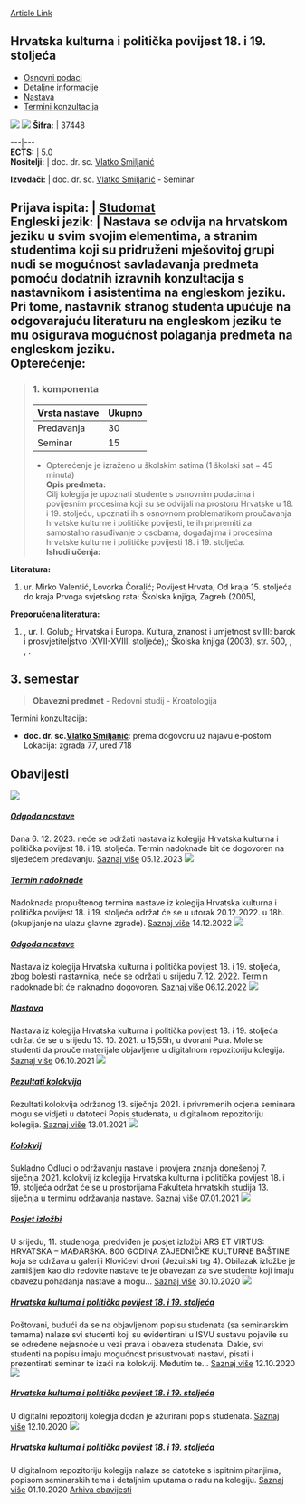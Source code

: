 [Article Link](https://www.fhs.hr/predmet/hkpp11s)

## Hrvatska kulturna i politička povijest 18. i 19. stoljeća
  * [Osnovni podaci](https://www.fhs.hr/predmet/hkpp11s#v1id-904814_76392_1_0 "Osnovni podaci")
  * [Detaljne informacije](https://www.fhs.hr/predmet/hkpp11s#v1id-904814_76392_1_1 "Detaljne informacije")
  * [Nastava](https://www.fhs.hr/predmet/hkpp11s#v1id-904814_76392_1_2 "Nastava")
  * [Termini konzultacija](https://www.fhs.hr/predmet/hkpp11s#v1id-904814_76392_1_3 "Termini konzultacija")


[![](https://www.fhs.hr/img/flags/gif/hr.gif)](https://www.fhs.hr/predmet/hkpp11s) [![](https://www.fhs.hr/img/flags/gif/gb.gif)](https://www.fhs.hr/en/course/ccaphot1a1c)
**Šifra:** |  37448  
  
---|---  
**ECTS:** |  5.0   
**Nositelji:** |  doc. dr. sc. [Vlatko Smiljanić](https://www.fhs.hr/djelatnik/vlatko.smiljanic)   
  
**Izvođači:** |  doc. dr. sc. [Vlatko Smiljanić](https://www.fhs.hr/djelatnik/vlatko.smiljanic) - Seminar  
  
**Prijava ispita:** |  [Studomat](http://www.isvu.hr/studomat)  
**Engleski jezik:** |  Nastava se odvija na hrvatskom jeziku u svim svojim elementima, a stranim studentima koji su pridruženi mješovitoj grupi nudi se mogućnost savladavanja predmeta pomoću dodatnih izravnih konzultacija s nastavnikom i asistentima na engleskom jeziku. Pri tome, nastavnik stranog studenta upućuje na odgovarajuću literaturu na engleskom jeziku te mu osigurava mogućnost polaganja predmeta na engleskom jeziku.   
**Opterećenje:**  
---  
> ### 1. komponenta
> | Vrsta nastave | Ukupno  
> ---|---  
> Predavanja | 30  
> Seminar | 15  
> * Opterećenje je izraženo u školskim satima (1 školski sat = 45 minuta)   
**Opis predmeta:**  
> Cilj kolegija je upoznati studente s osnovnim podacima i povijesnim procesima koji su se odvijali na prostoru Hrvatske u 18. i 19. stoljeću, upoznati ih s osnovnom problematikom proučavanja hrvatske kulturne i političke povijesti, te ih pripremiti za samostalno rasuđivanje o osobama, događajima i procesima hrvatske kulturne i političke povijesti 18. i 19. stoljeća.  
**Ishodi učenja:**  

  
**Literatura:**  
  1. ur. Mirko Valentić, Lovorka Čoralić; Povijest Hrvata, Od kraja 15. stoljeća do kraja Prvoga svjetskog rata; Školska knjiga, Zagreb (2005), 

  
**Preporučena literatura:**  
  1. , ur. I. Golub,; Hrvatska i Europa. Kultura, znanost i umjetnost sv.III: barok i prosvjetiteljstvo (XVII-XVIII. stoljeće),; Školska knjiga (2003), str. 500, , , .

  
**3. semestar**  
---  
> **Obavezni predmet** - Redovni studij - Kroatologija  
>   
Termini konzultacija: 
  * **doc. dr. sc.[Vlatko Smiljanić](https://www.fhs.hr/djelatnik/vlatko.smiljanic)**: 
prema dogovoru uz najavu e-poštom
Lokacija: zgrada 77, ured 718 


## Obavijesti
[ ![](https://www.fhs.hr/_pub/themes_static/hrstud2024/default/img/default_news.jpg) ](https://www.fhs.hr/predmet/hkpp11s?@=21lv6#news_81515)
#####  [Odgoda nastave](https://www.fhs.hr/predmet/hkpp11s?@=21lv6#news_81515)
Dana 6. 12. 2023. neće se održati nastava iz kolegija Hrvatska kulturna i politička povijest 18. i 19. stoljeća. Termin nadoknade bit će dogovoren na sljedećem predavanju. 
[Saznaj više](https://www.fhs.hr/predmet/hkpp11s?@=21lv6#news_81515)
05.12.2023
[ ![](https://www.fhs.hr/_pub/themes_static/hrstud2024/default/img/default_news.jpg) ](https://www.fhs.hr/predmet/hkpp11s?@=21jmc#news_81515)
#####  [Termin nadoknade](https://www.fhs.hr/predmet/hkpp11s?@=21jmc#news_81515)
Nadoknada propuštenog termina nastave iz kolegija Hrvatska kulturna i politička povijest 18. i 19. stoljeća održat će se u utorak 20.12.2022. u 18h. (okupljanje na ulazu glavne zgrade). 
[Saznaj više](https://www.fhs.hr/predmet/hkpp11s?@=21jmc#news_81515)
14.12.2022
[ ![](https://www.fhs.hr/_pub/themes_static/hrstud2024/default/img/default_news.jpg) ](https://www.fhs.hr/predmet/hkpp11s?@=21jkd#news_81515)
#####  [Odgoda nastave](https://www.fhs.hr/predmet/hkpp11s?@=21jkd#news_81515)
Nastava iz kolegija Hrvatska kulturna i politička povijest 18. i 19. stoljeća, zbog bolesti nastavnika, neće se održati u srijedu 7. 12. 2022. Termin nadoknade bit će naknadno dogovoren. 
[Saznaj više](https://www.fhs.hr/predmet/hkpp11s?@=21jkd#news_81515)
06.12.2022
[ ![](https://www.fhs.hr/_pub/themes_static/hrstud2024/default/img/default_news.jpg) ](https://www.fhs.hr/predmet/hkpp11s?@=21ga4#news_81515)
#####  [Nastava](https://www.fhs.hr/predmet/hkpp11s?@=21ga4#news_81515)
Nastava iz kolegija Hrvatska kulturna i politička povijest 18. i 19. stoljeća održat će se u srijedu 13. 10. 2021. u 15,55h, u dvorani Pula. Mole se studenti da prouče materijale objavljene u digitalnom repozitoriju kolegija. 
[Saznaj više](https://www.fhs.hr/predmet/hkpp11s?@=21ga4#news_81515)
06.10.2021
[ ![](https://www.fhs.hr/_pub/themes_static/hrstud2024/default/img/default_news.jpg) ](https://www.fhs.hr/predmet/hkpp11s?@=21e3d#news_81515)
#####  [Rezultati kolokvija](https://www.fhs.hr/predmet/hkpp11s?@=21e3d#news_81515)
Rezultati kolokvija održanog 13. siječnja 2021. i privremenih ocjena seminara mogu se vidjeti u datoteci Popis studenata, u digitalnom repozitoriju kolegija. 
[Saznaj više](https://www.fhs.hr/predmet/hkpp11s?@=21e3d#news_81515)
13.01.2021
[ ![](https://www.fhs.hr/_pub/themes_static/hrstud2024/default/img/default_news.jpg) ](https://www.fhs.hr/predmet/hkpp11s?@=21dzv#news_81515)
#####  [Kolokvij](https://www.fhs.hr/predmet/hkpp11s?@=21dzv#news_81515)
Sukladno Odluci o održavanju nastave i provjera znanja donešenoj 7. siječnja 2021. kolokvij iz kolegija Hrvatska kulturna i politička povijest 18. i 19. stoljeća održat će se u prostorijama Fakulteta hrvatskih studija 13. siječnja u terminu održavanja nastave. 
[Saznaj više](https://www.fhs.hr/predmet/hkpp11s?@=21dzv#news_81515)
07.01.2021
[ ![](https://www.fhs.hr/_pub/themes_static/hrstud2024/default/img/default_news.jpg) ](https://www.fhs.hr/predmet/hkpp11s?@=21d9a#news_81515)
#####  [Posjet izložbi](https://www.fhs.hr/predmet/hkpp11s?@=21d9a#news_81515)
U srijedu, 11. studenoga, predviđen je posjet izložbi ARS ET VIRTUS: HRVATSKA – MAĐARSKA. 800 GODINA ZAJEDNIČKE KULTURNE BAŠTINE koja se održava u galeriji Klovićevi dvori (Jezuitski trg 4). Obilazak izložbe je zamišljen kao dio redovite nastave te je obavezan za sve studente koji imaju obavezu pohađanja nastave a mogu... 
[Saznaj više](https://www.fhs.hr/predmet/hkpp11s?@=21d9a#news_81515)
30.10.2020
[ ![](https://www.fhs.hr/_pub/themes_static/hrstud2024/default/img/default_news.jpg) ](https://www.fhs.hr/predmet/hkpp11s?@=21cz7#news_81515)
#####  [Hrvatska kulturna i politička povijest 18. i 19. stoljeća](https://www.fhs.hr/predmet/hkpp11s?@=21cz7#news_81515)
Poštovani, budući da se na objavljenom popisu studenata (sa seminarskim temama) nalaze svi studenti koji su evidentirani u ISVU sustavu pojavile su se određene nejasnoće u vezi prava i obaveza studenata. Dakle, svi studenti na popisu imaju mogućnost prisustvovati nastavi, pisati i prezentirati seminar te izaći na kolokvij. Međutim te... 
[Saznaj više](https://www.fhs.hr/predmet/hkpp11s?@=21cz7#news_81515)
12.10.2020
[ ![](https://www.fhs.hr/_pub/themes_static/hrstud2024/default/img/default_news.jpg) ](https://www.fhs.hr/predmet/hkpp11s?@=21cz3#news_81515)
#####  [Hrvatska kulturna i politička povijest 18. i 19. stoljeća](https://www.fhs.hr/predmet/hkpp11s?@=21cz3#news_81515)
U digitalni repozitorij kolegija dodan je ažurirani popis studenata. 
[Saznaj više](https://www.fhs.hr/predmet/hkpp11s?@=21cz3#news_81515)
12.10.2020
[ ![](https://www.fhs.hr/_pub/themes_static/hrstud2024/default/img/default_news.jpg) ](https://www.fhs.hr/predmet/hkpp11s?@=21ctt#news_81515)
#####  [Hrvatska kulturna i politička povijest 18. i 19. stoljeća](https://www.fhs.hr/predmet/hkpp11s?@=21ctt#news_81515)
U digitalnom repozitoriju kolegija nalaze se datoteke s ispitnim pitanjima, popisom seminarskih tema i detaljnim uputama o radu na kolegiju. 
[Saznaj više](https://www.fhs.hr/predmet/hkpp11s?@=21ctt#news_81515)
01.10.2020
[Arhiva obavijesti](https://www.fhs.hr/predmet/hkpp11s?@=20pc8#news_81515 "Arhiva obavijesti")
